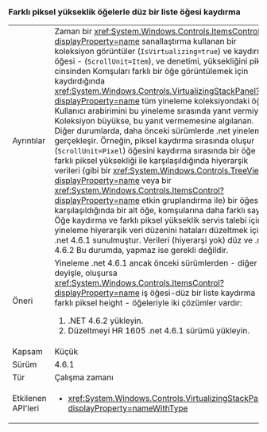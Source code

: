 ### <a name="item-scrolling-a-flat-list-with-items-of-different-pixel-height"></a>Farklı piksel yükseklik öğelerle düz bir liste öğesi kaydırma

|   |   |
|---|---|
|Ayrıntılar|Zaman bir <xref:System.Windows.Controls.ItemsControl?displayProperty=name> sanallaştırma kullanan bir koleksiyon görüntüler (<code>IsVirtualizing=true</code>) ve kaydırma öğesi - (<code>ScrollUnit=Item</code>), ve denetimi, yüksekliğini piksel cinsinden Komşuları farklı bir öğe görüntülemek için kaydırdığında <xref:System.Windows.Controls.VirtualizingStackPanel?displayProperty=name> tüm yineleme koleksiyondaki öğe. Kullanıcı arabirimini bu yineleme sırasında yanıt vermiyor; Koleksiyon büyükse, bu yanıt vermemesine algılanan. Diğer durumlarda, daha önceki sürümlerde .net yineleme gerçekleşir. Örneğin, piksel kaydırma sırasında oluşur (<code>ScrollUnit=Pixel</code>) öğesini kaydırma sırasında bir öğe farklı piksel yüksekliği ile karşılaşıldığında hiyerarşik verileri (gibi bir <xref:System.Windows.Controls.TreeView?displayProperty=name> veya bir <xref:System.Windows.Controls.ItemsControl?displayProperty=name> etkin gruplandırma ile) bir öğesiyle karşılaşıldığında bir alt öğe, komşularına daha farklı sayısı. Öğe kaydırma ve farklı piksel yükseklik servis talebi için yineleme hiyerarşik veri düzenini hataları düzeltmek için .net 4.6.1 sunulmuştur.  Verileri (hiyerarşi yok) düz ve .net 4.6.2 Bu durumda, yapmaz ise gerekli değildir.|
|Öneri|Yineleme .net 4.6.1 ancak önceki sürümlerden - diğer bir deyişle, oluşursa <xref:System.Windows.Controls.ItemsControl?displayProperty=name> iş öğesi-düz bir liste kaydırma farklı piksel height - öğeleriyle iki çözümler vardır:<ol><li>.NET 4.6.2 yükleyin.</li><li>Düzeltmeyi HR 1605 .net 4.6.1 sürümü yükleyin.</li></ol>|
|Kapsam|Küçük|
|Sürüm|4.6.1|
|Tür|Çalışma zamanı|
|Etkilenen API'leri|<ul><li><xref:System.Windows.Controls.VirtualizingStackPanel?displayProperty=nameWithType></li></ul>|

